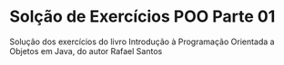 # Solção de Exercícios POO Parte 01
Solução dos exercícios do livro Introdução à Programação Orientada a Objetos em Java, do autor Rafael Santos 
